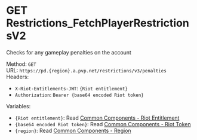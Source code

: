<!-- This file is automatically generated! Do not edit it directly! See https://github.com/techchrism/valorant-api-docs/blob/trunk/contributing.md for more information. -->

# GET Restrictions_FetchPlayerRestrictionsV2

Checks for any gameplay penalties on the account  


Method: `GET`  
URL: `https://pd.{region}.a.pvp.net/restrictions/v3/penalties`  
Headers:
 - `X-Riot-Entitlements-JWT`: `{Riot entitlement}`
 - `Authorization`: `Bearer {base64 encoded Riot token}`

Variables:
 - `{Riot entitlement}`: Read [Common Components - Riot Entitlement](../common-components.md#riot-entitlement)
 - `{base64 encoded Riot token}`: Read [Common Components - Riot Token](../common-components.md#riot-token)
 - `{region}`: Read [Common Components - Region](../common-components.md#region)

